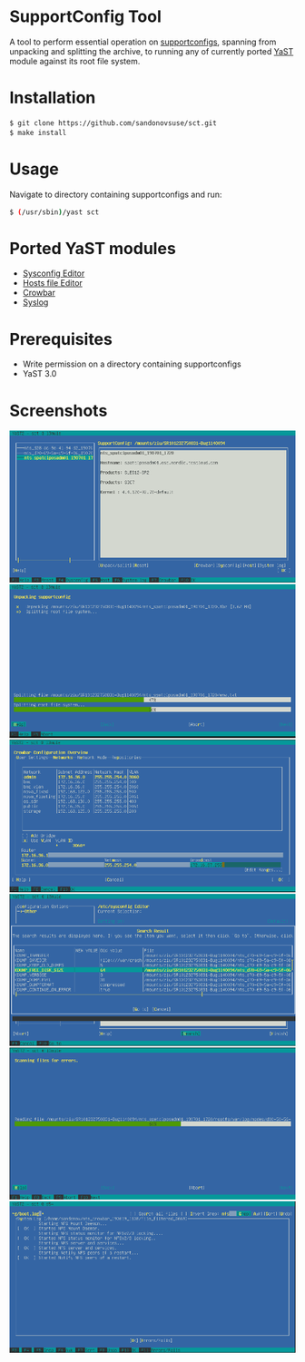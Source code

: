 # SupportConfig Tool

A tool to perform essential operation on [supportconfigs][sct1], spanning from unpacking and splitting the archive, to running any of currently ported [YaST][sct2] module against its root file system.  

# Installation 

```sh
$ git clone https://github.com/sandonovsuse/sct.git
$ make install
```
# Usage

Navigate to directory containing supportconfigs and run:
```sh
$ (/usr/sbin)/yast sct
```

# Ported YaST modules

- [Sysconfig Editor][sct3]
- [Hosts file Editor][sct4]
- [Crowbar][sct5] 
- [Syslog][sct6]

# Prerequisites

- Write permission on a directory containing supportconfigs
- YaST 3.0

# Screenshots

![Image 1. Browse supportconfigs](https://github.com/sandonovsuse/sct/raw/master/screenshots/001.png)
![Image 2. Unpack supportconfig](https://github.com/sandonovsuse/sct/raw/master/screenshots/002.png)
![Image 3. YaST Crowbar](https://github.com/sandonovsuse/sct/raw/master/screenshots/005.png)
![Image 4. YaST Sysconfig](https://github.com/sandonovsuse/sct/raw/master/screenshots/006.png)
![Image 5. Syslog scan for errors](https://github.com/sandonovsuse/sct/raw/master/screenshots/007.png)
![Image 6. Syslog](https://github.com/sandonovsuse/sct/raw/master/screenshots/008.png)

   [sct1]: <https://en.opensuse.org/Supportutils>
   [sct2]: <https://en.opensuse.org/Portal:YaST>
   [sct3]: <https://github.com/yast/yast-sysconfig>
   [sct4]: <https://github.com/yast/yast-network>
   [sct5]: <https://github.com/yast/yast-crowbar>
   [sct6]: <https://github.com/yast/yast-yast2/blob/master/library/system/src/clients/view_anymsg.rb>

